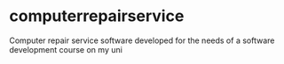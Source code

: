 # computerrepairservice
Computer repair service software developed for the needs of a software development course on my uni
